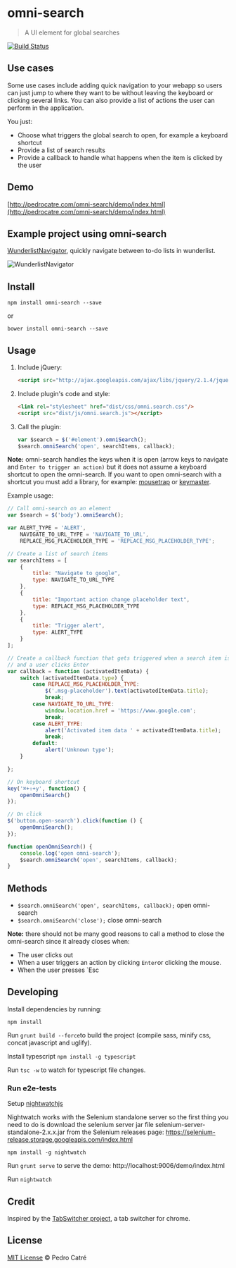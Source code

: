 # omni-search
> A UI element for global searches

[![Build Status](https://travis-ci.org/pedrocatre/omni-search.png)](https://travis-ci.org/pedrocatre/omni-search)


## Use cases

Some use cases include adding quick navigation to your webapp so users can just jump to where they want to be
without leaving the keyboard or clicking several links. You can also provide a list of actions the user can perform in the application.

You just:

* Choose what triggers the global search to open, for example a keyboard shortcut
* Provide a list of search results
* Provide a callback to handle what happens when the item is clicked by the user

## Demo

[http://pedrocatre.com/omni-search/demo/index.html](http://pedrocatre.com/omni-search/demo/index.html)

## Example project using omni-search

[WunderlistNavigator](https://github.com/pedrocatre/wunderlist-navigator/tree/feature/omni-search-lib),
quickly navigate between to-do lists in wunderlist.

![WunderlistNavigator](https://github.com/pedrocatre/wunderlist-navigator/raw/master/screenshots/demo.gif)

## Install

`npm install omni-search --save`

or

`bower install omni-search --save`

## Usage

1. Include jQuery:

	```html
	<script src="http://ajax.googleapis.com/ajax/libs/jquery/2.1.4/jquery.min.js"></script>
	```

2. Include plugin's code and style:

	```html
	<link rel="stylesheet" href="dist/css/omni.search.css"/>
	<script src="dist/js/omni.search.js"></script>
	```

3. Call the plugin:

	```javascript
	var $search = $('#element').omniSearch();
	$search.omniSearch('open', searchItems, callback);
	```

**Note:** omni-search handles the keys when it is open (arrow keys to navigate and `Enter to trigger an action)` but
it does not assume a keyboard shortcut to open the omni-search. If you want to open omni-search with a shortcut you must
add a library, for example: [mousetrap](https://github.com/ccampbell/mousetrap) or [keymaster](https://github.com/madrobby/keymaster).

Example usage:

```javascript
// Call omni-search on an element
var $search = $('body').omniSearch();

var ALERT_TYPE = 'ALERT',
	NAVIGATE_TO_URL_TYPE = 'NAVIGATE_TO_URL',
	REPLACE_MSG_PLACEHOLDER_TYPE = 'REPLACE_MSG_PLACEHOLDER_TYPE';

// Create a list of search items
var searchItems = [
	{
		title: "Navigate to google",
		type: NAVIGATE_TO_URL_TYPE
	},
	{
		title: "Important action change placeholder text",
		type: REPLACE_MSG_PLACEHOLDER_TYPE
	},
	{
		title: "Trigger alert",
		type: ALERT_TYPE
	}
];

// Create a callback function that gets triggered when a search item is clicked or when it is selected
// and a user clicks Enter
var callback = function (activatedItemData) {
	switch (activatedItemData.type) {
		case REPLACE_MSG_PLACEHOLDER_TYPE:
			$('.msg-placeholder').text(activatedItemData.title);
			break;
		case NAVIGATE_TO_URL_TYPE:
			window.location.href = 'https://www.google.com';
			break;
		case ALERT_TYPE:
			alert('Activated item data ' + activatedItemData.title);
			break;
		default:
			alert('Unknown type');
	}

};

// On keyboard shortcut
key('⌘+⇧+y', function() {
	openOmniSearch()
});

// On click
$('button.open-search').click(function () {
	openOmniSearch();
});

function openOmniSearch() {
	console.log('open omni-search');
	$search.omniSearch('open', searchItems, callback);
}

````

## Methods

* `$search.omniSearch('open', searchItems, callback);` open omni-search
* `$search.omniSearch('close');` close omni-search

**Note:** there should not be many good reasons to call a method to close the omni-search since it already closes when:

* The user clicks out
* When a user triggers an action by clicking `Enter`or clicking the mouse.
* When the user presses `Esc

## Developing

Install dependencies by running:

`npm install`

Run `grunt build --force`to build the project (compile sass, minify css, concat javascript and uglify).

Install typescript `npm install -g typescript`

Run `tsc -w` to watch for typescript file changes.

### Run e2e-tests

Setup [nightwatchjs](http://nightwatchjs.org/getingstarted)

Nightwatch works with the Selenium standalone server so the first thing you need to do is download the selenium server jar file selenium-server-standalone-2.x.x.jar from the Selenium releases page: https://selenium-release.storage.googleapis.com/index.html

`npm install -g nightwatch`

Run `grunt serve` to serve the demo: http://localhost:9006/demo/index.html

Run `nightwatch`

## Credit

Inspired by the [TabSwitcher project](https://github.com/kamranahmedse/tab-switcher), a tab switcher for chrome.

## License

[MIT License](http://pedrodcatre.mit-license.org/) © Pedro Catré
